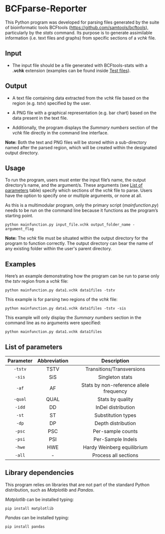# BCFparse-Reporter
 This Python program was developed for parsing files generated by the suite of bioinformatic tools BCFtools (https://github.com/samtools/bcftools), particularly by the *stats* command. Its purpose is to generate assimilable information (i.e. text files and graphs) from specific sections of a *vchk* file.

## Input
* The input file should be a file generated with BCFtools-stats with a **.vchk** extension (examples can be found inside [Test files](https://github.com/AkirisMc/BCFparse-Reporter/tree/main/Test%20files)).

## Output
* A text file containing data extracted from the *vchk* file based on the region (e.g. *tstv*) specified by the user.

* A PNG file with a graphical representation (e.g. bar chart) based on the data present in the text file. 

* Additionally, the program displays the *Summary numbers* section of the *vchk* file directly in the command line interface.

**Note:** Both the text and PNG files will be stored within a sub-directory named after the parsed region, which will be created within the designated output directory. 

## Usage 
To run the program, users must enter the input file’s name, the output directory’s name, and the argument/s. These arguments (see [List of parameters](https://github.com/AkirisMc/BCFparse-Reporter?tab=readme-ov-file#list-of-parameters) table) specify which sections of the *vchk* file to parse. Users have the option to specify one or multiple arguments, or none at all.

As this is a multimodular program, only the primary script (*mainfunction.py*) needs to be run on the command line because it functions as the program’s starting point.

```python mainfunction.py input_file.vchk output_folder_name -argument_flag```

**Note:** The *vchk* file must be situated within the output directory for the program to function correctly. The output directory can bear the name of any existing folder within the user's parent directory. 

## Examples
Here’s an example demonstrating how the program can be run to parse only the *tstv* region from a *vchk* file:

```python mainfunction.py data1.vchk data1files -tstv```

This example is for parsing two regions of the *vchk* file:

```python mainfunction.py data1.vchk data1files -tstv -sis```
 
This example will only display the *Summary numbers* section in the command line as no arguments were specified:

```python mainfunction.py data1.vchk data1files```

## List of parameters 
| Parameter   | Abbreviation | Description                             |
| :---------: | :----------: | :-------------------------------------: |
| `-tstv`     | TSTV         | Transitions/Transversions               |
| `-sis`      | SiS          | Singleton stats                         |
| `-af`       | AF           | Stats by non-reference allele frequency |
| `-qual`     | QUAL         | Stats by quality                        |
| `-idd`      | DD           | InDel distribution                      |
| `-st`       | ST           | Substitution types                      |
| `-dp`       | DP           | Depth distribution                      |
| `-psc`      | PSC          | Per-sample counts                       |
| `-psi`      | PSI          | Per-Sample Indels                       |
| `-hwe`      | HWE          | Hardy Weinberg equilibrium              |
| `-all`      | -            | Process all sections                    |

## Library dependencies
This program relies on libraries that are not part of the standard Python distribution, such as *Matplotlib* and *Pandas*.

*Matplotlib* can be installed typing:

```pip install matplotlib```

*Pandas* can be installed typing:

```pip install pandas```
